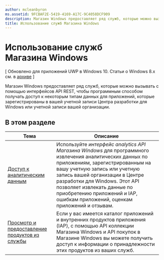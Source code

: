 ```yaml
---
author: mcleanbyron
ms.assetid: 9FCBAF2E-5419-4169-A17C-9C4058DCF909
description: Магазин Windows предоставляет ряд служб, которые можно вызывать с помощью интерфейсов API REST, чтобы программным способом получать доступ к некоторым типам данных для приложений, которые зарегистрированы в вашей учетной записи Центра разработки для Windows или учетной записи вашей организации.
title: Использование служб Магазина Windows
---
```


# Использование служб Магазина Windows


\[ Обновлено для приложений UWP в Windows 10. Статьи о Windows 8.x см. в [архиве](http://go.microsoft.com/fwlink/p/?linkid=619132) \]

Магазин Windows предоставляет ряд служб, которые можно вызывать с помощью интерфейсов API REST, чтобы программным способом получать доступ к некоторым типам данных для приложений, которые зарегистрированы в вашей учетной записи Центра разработки для Windows или учетной записи вашей организации.

## В этом разделе


| Тема                                                                                                       | Описание                 |
|-------------------------------------------------------------------------------------------------------------|-----------------------------|
| [Доступ к аналитическим данным](access-analytics-data-using-windows-store-services.md) | Используйте <em>интерфейс analytics API Магазина Windows</em> для программного извлечения аналитических данных по приложениям, зарегистрированным на вашу учетную запись или учетную запись вашей организации в Центре разработки для Windows. Этот API позволяет извлекать данные по приобретению приложений и IAP, ошибкам приложений, оценкам приложений и отзывам. |
| [Просмотр и предоставление продуктов из службы](view-and-grant-products-from-a-service.md)  | Если у вас имеется каталог приложений и внутренних продуктов приложения (IAP), с помощью API коллекции Магазина Windows и API покупок в Магазине Windows вы можете получить доступ к информации о принадлежности этих продуктов из ваших служб.  |



 

 

 


<!--HONumber=May16_HO2-->


